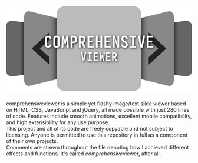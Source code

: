 # ![](title.webp)

comprehensiveviewer is a simple yet flashy image/text slide viewer based on HTML, CSS, JavaScript and jQuery, all made possible with just 280 lines of code. Features include smooth animations, excellent mobile compatibility, and high extensibility for any use purpose.<br>
This project and all of its code are freely copyable and not subject to licensing. Anyone is permitted to use this repository in full as a component of their own projects.<br>
Comments are strewn throughout the file denoting how I achieved different effects and functions. it's called *comprehensive*viewer, after all.
